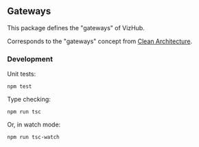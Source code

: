 ## Gateways

This package defines the "gateways" of VizHub.

Corresponds to the "gateways" concept from [Clean Architecture](https://blog.cleancoder.com/uncle-bob/2012/08/13/the-clean-architecture.html).

### Development

Unit tests:

```
npm test
```

Type checking:

```
npm run tsc
```

Or, in watch mode:

```
npm run tsc-watch
```
